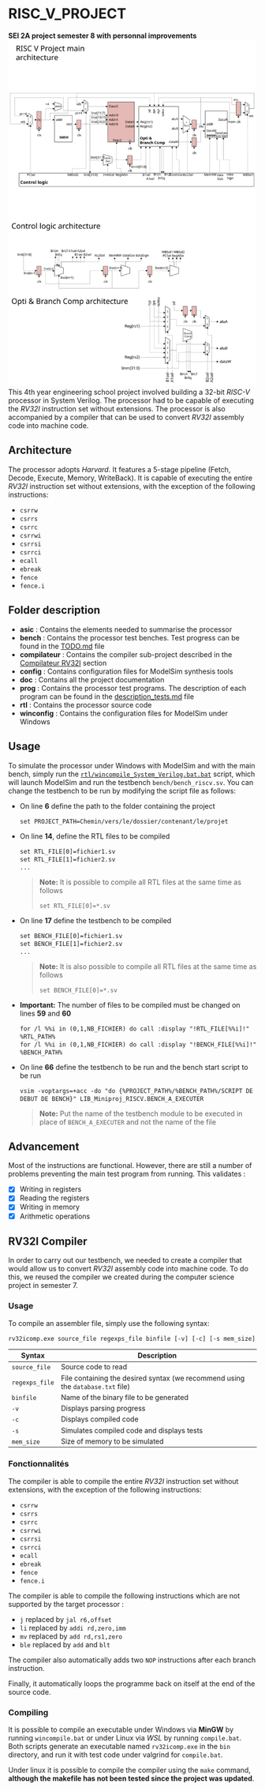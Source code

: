 # RISC_V_PROJECT
**SEI 2A project semester 8 with personnal improvements**
![Archi](doc/archi.svg)
This 4th year engineering school project involved building a 32-bit *RISC-V* processor in System Verilog. The processor had to be capable of executing the *RV32I* instruction set without extensions. The processor is also accompanied by a compiler that can be used to convert *RV32I* assembly code into machine code.

## Architecture
The processor adopts *Harvard*. It features a 5-stage pipeline (Fetch, Decode, Execute, Memory, WriteBack). It is capable of executing the entire *RV32I* instruction set without extensions, with the exception of the following instructions:
- `csrrw`
- `csrrs`
- `csrrc`
- `csrrwi`
- `csrrsi`
- `csrrci`
- `ecall`
- `ebreak`
- `fence`
- `fence.i`

## Folder description
- **asic** : Contains the elements needed to summarise the processor
- **bench** : Contains the processor test benches. Test progress can be found in the  [TODO.md](bench/TODO.md) file
- **compilateur** : Contains the compiler sub-project described in the  [Compilateur RV32I](#compilateur-rv32i) section
- **config** : Contains configuration files for ModelSim synthesis tools
- **doc** : Contains all the project documentation
- **prog** : Contains the processor test programs. The description of each program can be found in the [description_tests.md](prog/description_tests.md) file
- **rtl** : Contains the processor source code
- **winconfig** : Contains the configuration files for ModelSim under Windows

## Usage
To simulate the processor under Windows with ModelSim and with the main bench, simply run the [`rtl/wincompile_System_Verilog.bat.bat`](rtl/wincompile_System_Verilog.bat) script, which will launch ModelSim and run the testbench `bench/bench_riscv.sv`. You can change the testbench to be run by modifying the script file as follows:
- On line **6** define the path to the folder containing the project
    ```batch
    set PROJECT_PATH=Chemin/vers/le/dossier/contenant/le/projet
    ```
- On line **14**, define the RTL files to be compiled
    ```batch
    set RTL_FILE[0]=fichier1.sv
    set RTL_FILE[1]=fichier2.sv
    ...
    ```
    > **Note:** It is possible to compile all RTL files at the same time as follows
    > ```batch
    > set RTL_FILE[0]=*.sv
    > ```
- On line **17** define the testbench to be compiled
    ```batch
    set BENCH_FILE[0]=fichier1.sv
    set BENCH_FILE[1]=fichier2.sv
    ...
    ```
    > **Note:** It is also possible to compile all RTL files at the same time as follows
    > ```batch
    > set BENCH_FILE[0]=*.sv
    > ```
- **Important:** The number of files to be compiled must be changed on lines **59** and **60**
    ```batch
    for /l %%i in (0,1,NB_FICHIER) do call :display "!RTL_FILE[%%i]!"  %RTL_PATH%
    for /l %%i in (0,1,NB_FICHIER) do call :display "!BENCH_FILE[%%i]!" %BENCH_PATH%
    ```
- On line **66** define the testbench to be run and the bench start script to be run
    ```batch
    vsim -voptargs=+acc -do "do {%PROJECT_PATH%/%BENCH_PATH%/SCRIPT DE DEBUT DE BENCH}" LIB_Miniproj_RISCV.BENCH_A_EXECUTER
    ```
    > **Note:** Put the name of the testbench module to be executed in place of `BENCH_A_EXECUTER` and not the name of the file

## Advancement
Most of the instructions are functional. However, there are still a number of problems preventing the main test program from running. This validates :
- [x]  Writing in registers
- [x]  Reading the registers
- [x]  Writing in memory
- [x]  Arithmetic operations

## RV32I Compiler
In order to carry out our testbench, we needed to create a compiler that would allow us to convert *RV32I* assembly code into machine code. To do this, we reused the compiler we created during the computer science project in semester 7.

### Usage
To compile an assembler file, simply use the following syntax:
```
rv32icomp.exe source_file regexps_file binfile [-v] [-c] [-s mem_size]
```
| Syntax | Description |
|---------------|--------------------|
| `source_file` | Source code to read |
| `regexps_file` | File containing the desired syntax (we recommend using the  `database.txt` file) |
| `binfile` | Name of the binary file to be generated |
| `-v` | Displays parsing progress |
| `-c` | Displays compiled code |
| `-s` | Simulates compiled code and displays tests |
| `mem_size` | Size of memory to be simulated |

### Fonctionnalités
The compiler is able to compile the entire *RV32I* instruction set without extensions, with the exception of the following instructions:
- `csrrw`
- `csrrs`
- `csrrc`
- `csrrwi`
- `csrrsi`
- `csrrci`
- `ecall`
- `ebreak`
- `fence`
- `fence.i`

The compiler is able to compile the following instructions which are not supported by the target processor :
- `j` replaced by `jal r6,offset`
- `li` replaced by `addi rd,zero,imm`
- `mv` replaced by `add rd,rs1,zero`
- `ble` replaced by `add` and `blt`

The compiler also automatically adds two `NOP` instructions after each branch instruction.

Finally, it automatically loops the programme back on itself at the end of the source code.

### Compiling
It is possible to compile an executable under Windows via **MinGW** by running `wincompile.bat` or under Linux via *WSL* by running `compile.bat`.
Both scripts generate an executable named `rv32icomp.exe` in the `bin` directory, and run it with test code under valgrind for `compile.bat`.

Under linux it is possible to compile the compiler using the `make` command, **although the makefile has not been tested since the project was updated**.